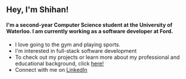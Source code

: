 <h2 align="left">Hey, I'm Shihan!</h2>
<h4 align="left">I'm a second-year Computer Science student at the University of Waterloo. I am currently working as a software developer at Ford.</h4>

- I love going to the gym and playing sports.
- I'm interested in full-stack software development
- To check out my projects or learn more about my professional and educational background, click [here!](https://s-sharar.github.io)
- Connect with me on [LinkedIn](https://www.linkedin.com/in/shihan-sharar/)
